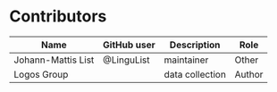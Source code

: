# Contributors

Name | GitHub user | Description | Role
--- | --- | --- | --- 
Johann-Mattis List | @LinguList | maintainer | Other
Logos Group | | data collection | Author
